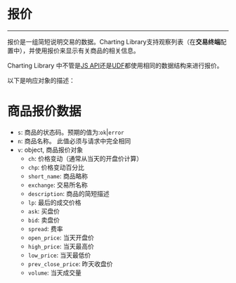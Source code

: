 # 报价

---

报价是一组简短说明交易的数据。Charting Library支持观察列表（在**交易终端**配置中），并使用报价来显示有关商品的相关信息。

Charting Library 中不管是[JS API](https://github.com/tradingview/charting_library/wiki/JS-Api)还是[UDF](https://github.com/tradingview/charting_library/wiki/UDF)都使用相同的数据结构来进行报价。

以下是响应对象的描述：

# 商品报价数据

* `s`: 商品的状态码。预期的值为:`ok`\|`error`
* `n`: 商品名称。 此值必须与请求中完全相同
* `v`: object, 商品报价对象
  * `ch`: 价格变动（通常从当天的开盘价计算）
  * `chp`: 价格变动百分比
  * `short_name`: 商品略称
  * `exchange`: 交易所名称
  * `description`: 商品的简短描述
  * `lp`: 最后的成交价格
  * `ask`: 买盘价
  * `bid`: 卖盘价
  * `spread`: 费率
  * `open_price`: 当天开盘价
  * `high_price`: 当天最高价
  * `low_price`: 当天最低价
  * `prev_close_price`: 昨天收盘价
  * `volume`: 当天成交量